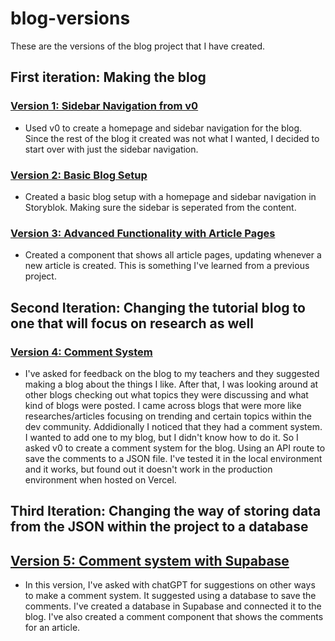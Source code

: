 # blog-versions

These are the versions of the blog project that I have created.
## First iteration: Making the blog

### [Version 1: Sidebar Navigation from v0](./Blog%20V1)

- Used v0 to create a homepage and sidebar navigation for the blog. Since the rest of the blog it created was not what I wanted, I decided to start over with just the sidebar navigation.

### [Version 2: Basic Blog Setup](./Blog%20V2)

- Created a basic blog setup with a homepage and sidebar navigation in Storyblok. Making sure the sidebar is seperated from the content.

### [Version 3: Advanced Functionality with Article Pages](./Blog%20V3)

- Created a component that shows all article pages, updating whenever a new article is created. This is something I've learned from a previous project.

## Second Iteration: Changing the tutorial blog to one that will focus on research as well

### [Version 4: Comment System](./Blog%20V4)

- I've asked for feedback on the blog to my teachers and they suggested making a blog about the things I like. After that, I was looking around at other blogs checking out what topics they were discussing and what kind of blogs were posted. I came across blogs that were more like researches/articles focusing on trending and certain topics within the dev community. Addidionally I noticed that they had a comment system. I wanted to add one to my blog, but I didn't know how to do it. So I asked v0 to create a comment system for the blog. Using an API route to save the comments to a JSON file. I've tested it in the local environment and it works, but found out it doesn't work in the production environment when hosted on Vercel.

## Third Iteration: Changing the way of storing data from the JSON within the project to a database

## [Version 5: Comment system with Supabase](./Blog%20V5)

- In this version, I've asked with chatGPT for suggestions on other ways to make a comment system. It suggested using a database to save the comments. I've created a database in Supabase and connected it to the blog. I've also created a comment component that shows the comments for an article.

